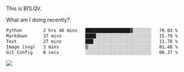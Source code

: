 This is BI1LQV.

What am I doing recently?

<!--START_SECTION:waka-->

```txt
Python        2 hrs 46 mins   █████████████████▓░░░░░░░   70.03 %
Markdown      37 mins         ████░░░░░░░░░░░░░░░░░░░░░   15.79 %
Text          27 mins         ███░░░░░░░░░░░░░░░░░░░░░░   11.78 %
Image (svg)   3 mins          ▒░░░░░░░░░░░░░░░░░░░░░░░░   01.48 %
Git Config    0 secs          ░░░░░░░░░░░░░░░░░░░░░░░░░   00.37 %
```

<!--END_SECTION:waka-->

<img src="https://github-readme-stats.vercel.app/api?username=bi1lqv&show_icons=true&count_private=true">
